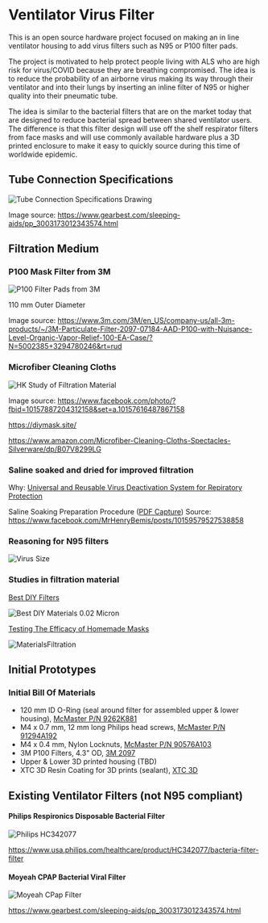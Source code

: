 # Ventilator Virus Filter

This is an open source hardware project focused on making an in line ventilator housing to add virus filters such as N95 or P100 filter pads.

The project is motivated to help protect people living with ALS who are high risk for virus/COVID because they are breathing compromised.  The idea is to reduce the probability of an airborne virus making its way through their ventilator and into their lungs by inserting an inline filter of N95 or higher quality into their pneumatic tube.

The idea is similar to the bacterial filters that are on the market today that are designed to reduce bacterial spread between shared ventilator users.  The difference is that this filter design will use off the shelf respirator filters from face masks and will use commonly available hardware plus a 3D printed enclosure to make it easy to quickly source during this time of worldwide epidemic.

## Tube Connection Specifications

![Tube Connection Specifications Drawing](static/FilterTubeSpecifications.jpg)

Image source: https://www.gearbest.com/sleeping-aids/pp_3003173012343574.html

## Filtration Medium

### P100 Mask Filter from 3M

![P100 Filter Pads from 3M](static/3M2097P100FilterPads.png)

110 mm Outer Diameter

Image source: https://www.3m.com/3M/en_US/company-us/all-3m-products/~/3M-Particulate-Filter-2097-07184-AAD-P100-with-Nuisance-Level-Organic-Vapor-Relief-100-EA-Case/?N=5002385+3294780246&rt=rud

### Microfiber Cleaning Cloths

![HK Study of Filtration Material](static/HKMaskFiltrationMedium.jpg)

Image source: https://www.facebook.com/photo/?fbid=10157887204312158&set=a.10157616487867158

https://diymask.site/

https://www.amazon.com/Microfiber-Cleaning-Cloths-Spectacles-Silverware/dp/B07V8299LG

### Saline soaked and dried for improved filtration

Why: [Universal and Reusable Virus Deactivation System for Repiratory Protection](static/UniversalAndReusableVirusDeactivationSystemForRespiratoryProtection.pdf)

Saline Soaking Preparation Procedure ([PDF Capture](static/SalineSoakingProcedureAndReferences))
Source: https://www.facebook.com/MrHenryBemis/posts/10159579527538858

### Reasoning for N95 filters

![Virus Size](static/CoronaVirusSize.jpg)

### Studies in filtration material

[Best DIY Filters](static/BestDIYFilters.pdf)

![Best DIY Materials 0.02 Micron](static/BestDIYMaterials002Micron.jpg)

[Testing The Efficacy of Homemade Masks](static/TestingTheEfficacyOfHomemadeMasks.pdf)

![MaterialsFiltration](static/TestingEfficacyHomemadeMasks.jpg)

## Initial Prototypes

### Initial Bill Of Materials

* 120 mm ID O-Ring (seal around filter for assembled upper & lower housing), [McMaster P/N 9262K881](https://www.mcmaster.com/9262k881)
* M4 x 0.7 mm, 12 mm long Philips head screws, [McMaster P/N 91294A192](https://www.mcmaster.com/91294a192)
* M4 x 0.4 mm, Nylon Locknuts, [McMaster P/N 90576A103](https://www.mcmaster.com/90576a103)
* 3M P100 Filters, 4.3" OD, [3M 2097](https://www.3m.com/3M/en_US/company-us/all-3m-products/~/3M-Particulate-Filter-2097-07184-AAD-P100-with-Nuisance-Level-Organic-Vapor-Relief-100-EA-Case/?N=5002385+3294780246&rt=rud)
* Upper & Lower 3D printed housing (TBD)
* XTC 3D Resin Coating for 3D prints (sealant), [XTC 3D](https://www.smooth-on.com/products/xtc-3d/)

## Existing Ventilator Filters (not N95 compliant)

#### Philips Respironics Disposable Bacterial Filter

![Philips HC342077](static/PhilipsBacterialFilterHC342077.png)

https://www.usa.philips.com/healthcare/product/HC342077/bacteria-filter-filter

#### Moyeah CPAP Bacterial Viral Filter

![Moyeah CPap Filter](static/MoyeahCPAPFilter.webp)

https://www.gearbest.com/sleeping-aids/pp_3003173012343574.html